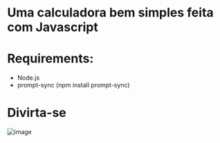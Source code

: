 # Uma calculadora bem simples feita com Javascript
# Requirements:
- Node.js
- prompt-sync (npm install prompt-sync)

# Divirta-se
![image](https://user-images.githubusercontent.com/73988556/167233361-c91e4392-45ba-4e1c-bfdd-13fe89a0d445.png)
